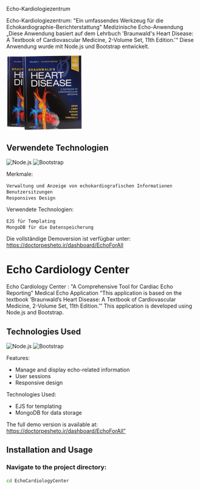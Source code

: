 Echo-Kardiologiezentrum

Echo-Kardiologiezentrum: "Ein umfassendes Werkzeug für die Echokardiographie-Berichterstattung" Medizinische Echo-Anwendung „Diese Anwendung basiert auf dem Lehrbuch 'Braunwald's Heart Disease: A Textbook of Cardiovascular Medicine, 2-Volume Set, 11th Edition.'“ Diese Anwendung wurde mit Node.js und Bootstrap entwickelt.

<img src="https://github.com/hnazarparvar28782/EchoCardiologyCenter/blob/master/public/assets/amazonbook1brownwald.jpg?raw=true" alt="Logo" width="200"/>

## Verwendete Technologien

![Node.js](https://img.shields.io/badge/Node.js-339933?style=flat-square&logo=node.js&logoColor=white)
![Bootstrap](https://img.shields.io/badge/Bootstrap-7952B3?style=flat-square&logo=bootstrap&logoColor=white)

Merkmale:

    Verwaltung und Anzeige von echokardiografischen Informationen
    Benutzersitzungen
    Responsives Design

Verwendete Technologien:

    EJS für Templating
    MongoDB für die Datenspeicherung

Die vollständige Demoversion ist verfügbar unter: https://doctorpesheto.ir/dashboard/EchoForAll




# Echo Cardiology Center
Echo Cardiology Center : "A Comprehensive Tool for Cardiac Echo Reporting"
Medical Echo Application
“This application is based on the textbook ‘Braunwald’s Heart Disease: A Textbook of Cardiovascular Medicine, 2-Volume Set, 11th Edition.’”
This application is developed using Node.js and Bootstrap.
## Technologies Used

![Node.js](https://img.shields.io/badge/Node.js-339933?style=flat-square&logo=node.js&logoColor=white)
![Bootstrap](https://img.shields.io/badge/Bootstrap-7952B3?style=flat-square&logo=bootstrap&logoColor=white)

Features:
  - Manage and display echo-related information
  - User sessions
  - Responsive design

Technologies Used:
  - EJS for templating
  - MongoDB for data storage
   
 The full demo version is available at:
 https://doctorpesheto.ir/dashboard/EchoForAll”

## Installation and Usage

### Navigate to the project directory:
```bash
cd EchoCardiologyCenter


